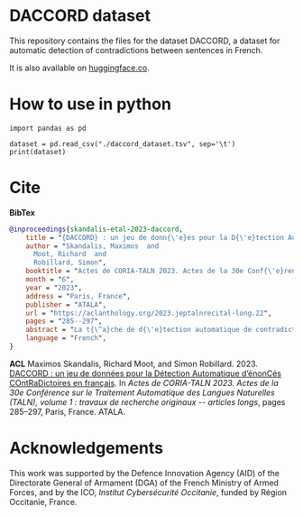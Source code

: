 # DACCORD dataset

This repository contains the files for the dataset DACCORD, a dataset for automatic detection of contradictions between sentences in French.

It is also available on [huggingface.co](https://huggingface.co/datasets/maximoss/daccord-contradictions).

# How to use in python

```
import pandas as pd

dataset = pd.read_csv("./daccord_dataset.tsv", sep='\t')
print(dataset)
```

# Cite

**BibTex**
````BibTeX
@inproceedings{skandalis-etal-2023-daccord,
    title = "{DACCORD} : un jeu de donn{\'e}es pour la D{\'e}tection Automatique d{'}{\'e}non{C}{\'e}s {CO}nt{R}a{D}ictoires en fran{\c{c}}ais",
    author = "Skandalis, Maximos  and
      Moot, Richard  and
      Robillard, Simon",
    booktitle = "Actes de CORIA-TALN 2023. Actes de la 30e Conf{\'e}rence sur le Traitement Automatique des Langues Naturelles (TALN), volume 1 : travaux de recherche originaux -- articles longs",
    month = "6",
    year = "2023",
    address = "Paris, France",
    publisher = "ATALA",
    url = "https://aclanthology.org/2023.jeptalnrecital-long.22",
    pages = "285--297",
    abstract = "La t{\^a}che de d{\'e}tection automatique de contradictions logiques entre {\'e}nonc{\'e}s en TALN est une t{\^a}che de classification binaire, o{\`u} chaque paire de phrases re{\c{c}}oit une {\'e}tiquette selon que les deux phrases se contredisent ou non. Elle peut {\^e}tre utilis{\'e}e afin de lutter contre la d{\'e}sinformation. Dans cet article, nous pr{\'e}sentons DACCORD, un jeu de donn{\'e}es d{\'e}di{\'e} {\`a} la t{\^a}che de d{\'e}tection automatique de contradictions entre phrases en fran{\c{c}}ais. Le jeu de donn{\'e}es {\'e}labor{\'e} est actuellement compos{\'e} de 1034 paires de phrases. Il couvre les th{\'e}matiques de l{'}invasion de la Russie en Ukraine en 2022, de la pand{\'e}mie de Covid-19 et de la crise climatique. Pour mettre en avant les possibilit{\'e}s de notre jeu de donn{\'e}es, nous {\'e}valuons les performances de certains mod{\`e}les de transformeurs sur lui. Nous constatons qu{'}il constitue pour eux un d{\'e}fi plus {\'e}lev{\'e} que les jeux de donn{\'e}es existants pour le fran{\c{c}}ais, qui sont d{\'e}j{\`a} peu nombreux. In NLP, the automatic detection of logical contradictions between statements is a binary classification task, in which a pair of sentences receives a label according to whether or not the two sentences contradict each other. This task has many potential applications, including combating disinformation. In this article, we present DACCORD, a new dataset dedicated to the task of automatically detecting contradictions between sentences in French. The dataset is currently composed of 1034 sentence pairs. It covers the themes of Russia{'}s invasion of Ukraine in 2022, the Covid-19 pandemic, and the climate crisis. To highlight the possibilities of our dataset, we evaluate the performance of some recent Transformer models on it. We conclude that our dataset is considerably more challenging than the few existing datasets for French.",
    language = "French",
}
````
**ACL**
Maximos Skandalis, Richard Moot, and Simon Robillard. 2023. [DACCORD : un jeu de données pour la Détection Automatique d’énonCés COntRaDictoires en français](https://aclanthology.org/2023.jeptalnrecital-long.22). In *Actes de CORIA-TALN 2023. Actes de la 30e Conférence sur le Traitement Automatique des Langues Naturelles (TALN), volume 1 : travaux de recherche originaux -- articles longs*, pages 285–297, Paris, France. ATALA.

# Acknowledgements

This work was supported by the Defence Innovation Agency (AID) of the Directorate General of Armament (DGA) of the French Ministry of Armed Forces, and by the ICO, _Institut Cybersécurité Occitanie_, funded by Région Occitanie, France.
